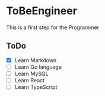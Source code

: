# ToBeEngineer

This is a first step for the Programmer

## ToDo  
  
- [x] Learn Markdown  
- [ ] Learn Go language  
- [ ] Learn MySQL  
- [ ] Learn React  
- [ ] Learn TypeScript  
